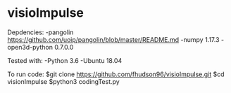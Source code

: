 # visioImpulse

Depdencies:
	-pangolin https://github.com/uoip/pangolin/blob/master/README.md
	-numpy 1.17.3
	-open3d-python 0.7.0.0 

Tested with:
	-Python 3.6
	-Ubuntu 18.04

To run code:
	$git clone https://github.com/fhudson96/visioImpulse.git
	$cd visionImpulse
	$python3 codingTest.py
